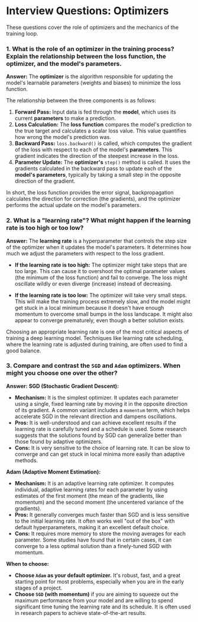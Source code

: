 # Interview Questions: Optimizers

These questions cover the role of optimizers and the mechanics of the training loop.

### 1. What is the role of an optimizer in the training process? Explain the relationship between the loss function, the optimizer, and the model's parameters.

**Answer:**
The **optimizer** is the algorithm responsible for updating the model's learnable parameters (weights and biases) to minimize the loss function.

The relationship between the three components is as follows:
1.  **Forward Pass:** Input data is fed through the **model**, which uses its current **parameters** to make a prediction.
2.  **Loss Calculation:** The **loss function** compares the model's prediction to the true target and calculates a scalar loss value. This value quantifies how wrong the model's prediction was.
3.  **Backward Pass:** `loss.backward()` is called, which computes the gradient of the loss with respect to each of the model's **parameters**. This gradient indicates the direction of the steepest increase in the loss.
4.  **Parameter Update:** The **optimizer's** `step()` method is called. It uses the gradients calculated in the backward pass to update each of the **model's parameters**, typically by taking a small step in the opposite direction of the gradient.

In short, the loss function provides the error signal, backpropagation calculates the direction for correction (the gradients), and the optimizer performs the actual update on the model's parameters.

### 2. What is a "learning rate"? What might happen if the learning rate is too high or too low?

**Answer:**
The **learning rate** is a hyperparameter that controls the step size of the optimizer when it updates the model's parameters. It determines how much we adjust the parameters with respect to the loss gradient.

-   **If the learning rate is too high:** The optimizer might take steps that are too large. This can cause it to overshoot the optimal parameter values (the minimum of the loss function) and fail to converge. The loss might oscillate wildly or even diverge (increase) instead of decreasing.

-   **If the learning rate is too low:** The optimizer will take very small steps. This will make the training process extremely slow, and the model might get stuck in a local minimum because it doesn't have enough momentum to overcome small bumps in the loss landscape. It might also appear to converge prematurely, even though a better solution exists.

Choosing an appropriate learning rate is one of the most critical aspects of training a deep learning model. Techniques like learning rate scheduling, where the learning rate is adjusted during training, are often used to find a good balance.

### 3. Compare and contrast the `SGD` and `Adam` optimizers. When might you choose one over the other?

**Answer:**
**SGD (Stochastic Gradient Descent):**
-   **Mechanism:** It is the simplest optimizer. It updates each parameter using a single, fixed learning rate by moving it in the opposite direction of its gradient. A common variant includes a `momentum` term, which helps accelerate SGD in the relevant direction and dampens oscillations.
-   **Pros:** It is well-understood and can achieve excellent results if the learning rate is carefully tuned and a schedule is used. Some research suggests that the solutions found by SGD can generalize better than those found by adaptive optimizers.
-   **Cons:** It is very sensitive to the choice of learning rate. It can be slow to converge and can get stuck in local minima more easily than adaptive methods.

**Adam (Adaptive Moment Estimation):**
-   **Mechanism:** It is an adaptive learning rate optimizer. It computes individual, adaptive learning rates for each parameter by using estimates of the first moment (the mean of the gradients, like momentum) and the second moment (the uncentered variance of the gradients).
-   **Pros:** It generally converges much faster than SGD and is less sensitive to the initial learning rate. It often works well "out of the box" with default hyperparameters, making it an excellent default choice.
-   **Cons:** It requires more memory to store the moving averages for each parameter. Some studies have found that in certain cases, it can converge to a less optimal solution than a finely-tuned SGD with momentum.

**When to choose:**
-   **Choose `Adam` as your default optimizer.** It's robust, fast, and a great starting point for most problems, especially when you are in the early stages of a project.
-   **Choose `SGD` (with momentum)** if you are aiming to squeeze out the maximum performance from your model and are willing to spend significant time tuning the learning rate and its schedule. It is often used in research papers to achieve state-of-the-art results.
